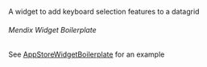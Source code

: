 A widget to add keyboard selection features to a datagrid

###### Mendix Widget Boilerplate

See [AppStoreWidgetBoilerplate](https://github.com/mendix/AppStoreWidgetBoilerplate/) for an example
